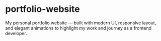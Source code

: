 # portfolio-website
My personal portfolio website — built with modern UI, responsive layout, and elegant animations to highlight my work and journey as a frontend developer.
